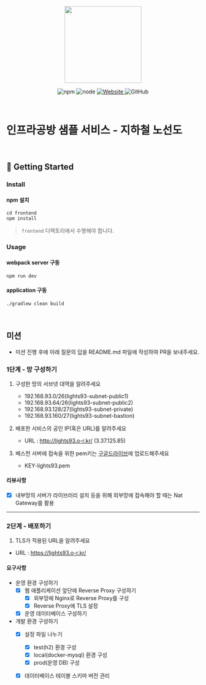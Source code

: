 <p align="center">
    <img width="200px;" src="https://raw.githubusercontent.com/woowacourse/atdd-subway-admin-frontend/master/images/main_logo.png"/>
</p>
<p align="center">
  <img alt="npm" src="https://img.shields.io/badge/npm-%3E%3D%205.5.0-blue">
  <img alt="node" src="https://img.shields.io/badge/node-%3E%3D%209.3.0-blue">
  <a href="https://edu.nextstep.camp/c/R89PYi5H" alt="nextstep atdd">
    <img alt="Website" src="https://img.shields.io/website?url=https%3A%2F%2Fedu.nextstep.camp%2Fc%2FR89PYi5H">
  </a>
  <img alt="GitHub" src="https://img.shields.io/github/license/next-step/atdd-subway-service">
</p>

<br>

# 인프라공방 샘플 서비스 - 지하철 노선도

<br>

## 🚀 Getting Started

### Install
#### npm 설치
```
cd frontend
npm install
```
> `frontend` 디렉토리에서 수행해야 합니다.

### Usage
#### webpack server 구동
```
npm run dev
```
#### application 구동
```
./gradlew clean build
```
<br>

## 미션

* 미션 진행 후에 아래 질문의 답을 README.md 파일에 작성하여 PR을 보내주세요.

### 1단계 - 망 구성하기
1. 구성한 망의 서브넷 대역을 알려주세요
    - 192.168.93.0/26(lights93-subnet-public1)
    - 192.168.93.64/26(lights93-subnet-public2)
    - 192.168.93.128/27(lights93-subnet-private)
    - 192.168.93.160/27(lights93-subnet-bastion)

2. 배포한 서비스의 공인 IP(혹은 URL)를 알려주세요
    - URL : http://lights93.o-r.kr/ (3.37.125.85)

3. 베스천 서버에 접속을 위한 pem키는 [구글드라이브](https://drive.google.com/drive/folders/1dZiCUwNeH1LMglp8dyTqqsL1b2yBnzd1?usp=sharing)에 업로드해주세요
    - KEY-lights93.pem

#### 리뷰사항
- [X] 내부망의 서버가 라이브러리 설치 등을 위해 외부망에 접속해야 할 때는 Nat Gateway를 활용

---

### 2단계 - 배포하기
1. TLS가 적용된 URL을 알려주세요

- URL : https://lights93.o-r.kr/

#### 요구사항
- 운영 환경 구성하기
    - [X] 웹 애플리케이션 앞단에 Reverse Proxy 구성하기
        - [X] 외부망에 Nginx로 Reverse Proxy를 구성
        - [X] Reverse Proxy에 TLS 설정
    - [X] 운영 데이터베이스 구성하기
    
- 개발 환경 구성하기
    - [X] 설정 파일 나누기
        - [X] test(h2) 환경 구성
        - [X] local(docker-mysql) 환경 구성
        - [X] prod(운영 DB) 구성
    - [X] 데이터베이스 테이블 스키마 버전 관리

